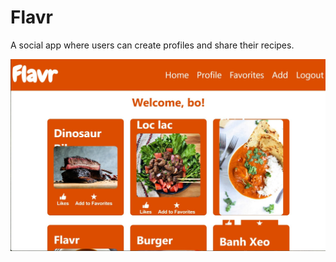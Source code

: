 # Flavr

A social app where users can create profiles and share their recipes.

<img src="images/flavr1.jpg">
